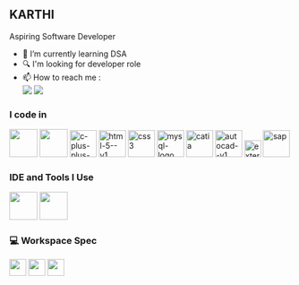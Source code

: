 ## KARTHI 

Aspiring Software Developer
                                               
- 🌱 I’m currently learning DSA 
- 🔍 I'm looking for developer role
- 📫 How to reach me :
<br /> [<img src="https://img.shields.io/badge/LinkedIn-0077B5?style=for-the-badge&logo=linkedin&logoColor=white" />](https://www.linkedin.com/in/karthi-g-b76991228/) [<img src="https://img.shields.io/badge/Gmail-D14836?style=for-the-badge&logo=gmail&logoColor=white" />](karthiknight30@gmail.com)

### I code in
<img height="50" width="50" src="https://img.icons8.com/color/48/000000/python.png" /> <img height="50" width="50" src="https://img.icons8.com/color/48/000000/c-programming.png" /> <img width="48" height="48" src="https://img.icons8.com/color/48/c-plus-plus-logo.png" alt="c-plus-plus-logo"/> <img width="48" height="48" src="https://img.icons8.com/color/48/html-5--v1.png" alt="html-5--v1"/> <img width="48" height="48" src="https://img.icons8.com/color/48/css3.png" alt="css3"/> <img width="48" height="48" src="https://img.icons8.com/color/48/mysql-logo.png" alt="mysql-logo"/> <img width="48" height="48" src="https://img.icons8.com/color/48/catia.png" alt="catia"/> <img width="48" height="48" src="https://img.icons8.com/fluency/48/autocad--v1.png" alt="autocad--v1"/> <img width="30" height="30" src="https://img.icons8.com/external-tal-revivo-shadow-tal-revivo/24/external-autodesk-an-american-multinational-software-corporation-for-the-architecture-and-other-engineering-services-logo-shadow-tal-revivo.png" alt="external-autodesk-an-american-multinational-software-corporation-for-the-architecture-and-other-engineering-services-logo-shadow-tal-revivo"/> <img width="48" height="48" src="https://img.icons8.com/color/48/sap.png" alt="sap"/> 

### IDE and Tools I Use
<img height="50" width="50" src="https://img.icons8.com/color/48/000000/visual-studio-code-2019.png"/> <img height="50" width="50" src="https://img.icons8.com/color/50/000000/git.png"/>

### 💻 Workspace Spec

<img height="30" src="https://img.shields.io/badge/Windows-ASUS_TUF_F15-0078D6?style=for-the-badge&logo=windows&logoColor=white"/> <img height="30" src="https://img.shields.io/badge/Intel-Core_i5_11400h-0071C5?style=for-the-badge&logo=intel&logoColor=white"/> <img height="30" src="https://img.shields.io/badge/NVIDIA-RTX3050-76B900?style=for-the-badge&logo=nvidia&logoColor=white"/>

